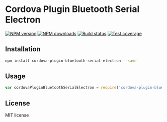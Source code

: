 # Cordova Plugin Bluetooth Serial Electron

[![NPM version][npm-image]][downloads-url] [![NPM downloads][downloads-image]][downloads-url] [![Build status][travis-image]][travis-url] [![Test coverage][coveralls-image]][coveralls-url]

>

## Installation

```sh
npm install cordova-plugin-bluetooth-serial-electron --save
```

## Usage

```javascript
var cordovaPluginBluetoothSerialElectron = require('cordova-plugin-bluetooth-serial-electron')(ipc)
```

## License

MIT license

[coveralls-image]: https://img.shields.io/coveralls/rondoe/cordova-plugin-bluetooth-serial-electron.svg?style=flat
[coveralls-url]: https://coveralls.io/r/rondoe/cordova-plugin-bluetooth-serial-electron?branch=master
[downloads-image]: https://img.shields.io/npm/dm/cordova-plugin-bluetooth-serial-electron.svg?style=flat
[downloads-url]: https://npmjs.org/package/cordova-plugin-bluetooth-serial-electron
[npm-image]: https://img.shields.io/npm/v/cordova-plugin-bluetooth-serial-electron.svg?style=flat
[npm-url]: https://npmjs.org/package/cordova-plugin-bluetooth-serial-electron
[travis-image]: https://img.shields.io/travis/rondoe/cordova-plugin-bluetooth-serial-electron.svg?style=flat
[travis-url]: https://travis-ci.org/rondoe/cordova-plugin-bluetooth-serial-electron
